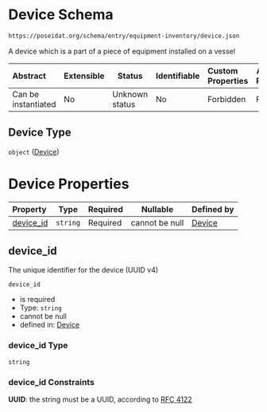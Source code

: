 # Device Schema

```txt
https://poseidat.org/schema/entry/equipment-inventory/device.json
```

A device which is a part of a piece of equipment installed on a vessel


| Abstract            | Extensible | Status         | Identifiable | Custom Properties | Additional Properties | Access Restrictions | Defined In                                                                          |
| :------------------ | ---------- | -------------- | ------------ | :---------------- | --------------------- | ------------------- | ----------------------------------------------------------------------------------- |
| Can be instantiated | No         | Unknown status | No           | Forbidden         | Forbidden             | none                | [device.json](schemas/entry/equipment-inventory/device.json "open original schema") |

## Device Type

`object` ([Device](device.md))

# Device Properties

| Property                | Type     | Required | Nullable       | Defined by                                                                                                                              |
| :---------------------- | -------- | -------- | -------------- | :-------------------------------------------------------------------------------------------------------------------------------------- |
| [device_id](#device_id) | `string` | Required | cannot be null | [Device](device-properties-device_id.md "https&#x3A;//poseidat.org/schema/entry/equipment-inventory/device.json#/properties/device_id") |

## device_id

The unique identifier for the device (UUID v4)


`device_id`

-   is required
-   Type: `string`
-   cannot be null
-   defined in: [Device](device-properties-device_id.md "https&#x3A;//poseidat.org/schema/entry/equipment-inventory/device.json#/properties/device_id")

### device_id Type

`string`

### device_id Constraints

**UUID**: the string must be a UUID, according to [RFC 4122](https://tools.ietf.org/html/rfc4122 "check the specification")
